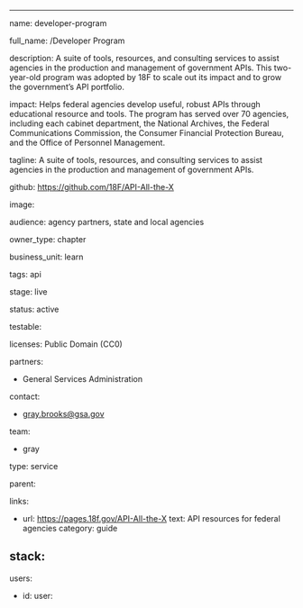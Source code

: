 ---

name: developer-program

full_name: /Developer Program

description: A suite of tools, resources, and consulting services to assist agencies in the production and management of government APIs.  This two-year-old program was adopted by 18F to scale out its impact and to grow the government’s API portfolio.

impact: Helps federal agencies develop useful, robust APIs through educational resource and tools. The program has served over 70 agencies, including each cabinet department, the National Archives, the Federal Communications Commission, the Consumer Financial Protection Bureau, and the Office of Personnel Management.

tagline: A suite of tools, resources, and consulting services to assist agencies in the production and management of government APIs.

github: https://github.com/18F/API-All-the-X

image:

audience: agency partners, state and local agencies

owner_type: chapter

business_unit: learn

tags: api

stage: live

status: active

testable:

licenses: Public Domain (CC0)

partners:
- General Services Administration

contact:
- gray.brooks@gsa.gov

team:
- gray

type: service

parent:

links:
- url: https://pages.18f.gov/API-All-the-X
  text: API resources for federal agencies
  category: guide


stack:
-

users:
- id:
  user:
